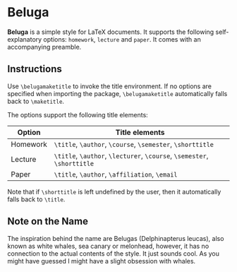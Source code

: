 # Beluga

**Beluga** is a simple style for LaTeX documents. It supports the following self-explanatory options: ```homework```, ```lecture``` and ```paper```. It comes with an accompanying preamble.

## Instructions

Use ```\belugamaketitle``` to invoke the title environment. If no options are specified when importing the package, ```\belugamaketitle``` automatically falls back to ```\maketitle```.

The options support the following title elements:

| Option | Title elements |
| --- | --- |
| Homework | ```\title```, ```\author```, ```\course```, ```\semester```, ```\shorttitle``` |
| Lecture | ```\title```, ```\author```, ```\lecturer```, ```\course```, ```\semester```, ```\shorttitle``` |
| Paper | ```\title```, ```\author```, ```\affiliation```, ```\email``` |

Note that if ```\shorttitle``` is left undefined by the user, then it automatically falls back to ```\title```.

## Note on the Name

The inspiration behind the name are Belugas (Delphinapterus leucas), also known as white whales, sea canary or melonhead, however, it has no connection to the actual contents of the style. It just sounds cool. As you might have guessed I might have a slight obsession with whales.

